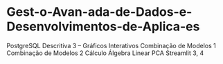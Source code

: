 # Gest-o-Avan-ada-de-Dados-e-Desenvolvimentos-de-Aplica-es
PostgreSQL Descritiva 3 – Gráficos Interativos Combinação de Modelos 1 Combinação de Modelos 2  Cálculo Álgebra Linear PCA Streamlit 3, 4
